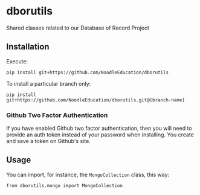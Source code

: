 # dborutils

Shared classes related to our Database of Record Project

## Installation

Execute:

```
pip install git+https://github.com/NoodleEducation/dborutils
```

To install a particular branch only:

```
pip install git+https://github.com/NoodleEducation/dborutils.git@[branch-name]
```
### Github Two Factor Authentication

If you have enabled Github two factor authentication, then you will need to provide
an auth token instead of your password when installing. You create and save a token
on Github's site.

## Usage

You can import, for instance, the `MongoCollection` class, this way:

```
from dborutils.mongo import MongoCollection
```
